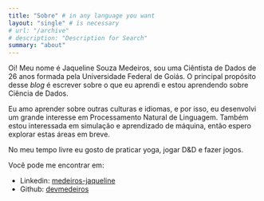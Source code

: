 ```yaml
---
title: "Sobre" # in any language you want
layout: "single" # is necessary
# url: "/archive"
# description: "Description for Search"
summary: "about"
---
```


Oi! Meu nome é Jaqueline Souza Medeiros, sou uma Ciêntista de Dados de 26 anos formada pela Universidade Federal de Goiás. O principal propósito desse _blog_ é escrever sobre o que eu aprendi e estou aprendendo sobre Ciência de Dados.

Eu amo aprender sobre outras culturas e idiomas, e por isso, eu desenvolvi um grande interesse em Processamento Natural de Linguagem. Também estou interessada em simulação e aprendizado de máquina, então espero explorar estas áreas em breve.

No meu tempo livre eu gosto de praticar yoga, jogar D&D e fazer jogos.

Você pode me encontrar em:

- Linkedin: [medeiros-jaqueline](https://www.linkedin.com/in/medeiros-jaqueline/)
- Github: [devmedeiros](https://github.com/devmedeiros)
